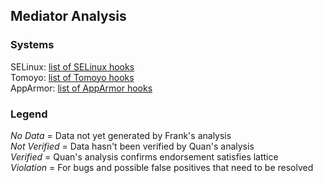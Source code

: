 ## Mediator Analysis

### Systems

SELinux: [list of SELinux hooks](SELinux.md)</br>
Tomoyo: [list of Tomoyo hooks](Tomoyo.md)</br>
AppArmor: [list of AppArmor hooks](AppArmor.md)</br>

### Legend

*No Data* = Data not yet generated by Frank's analysis <br>
*Not Verified* = Data hasn't been verified by Quan's analysis <br>
*Verified* = Quan's analysis confirms endorsement satisfies lattice <br>
*Violation* = For bugs and possible false positives that need to be resolved